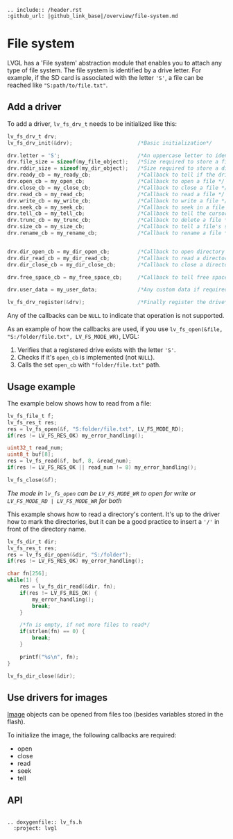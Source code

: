 ```eval_rst
.. include:: /header.rst 
:github_url: |github_link_base|/overview/file-system.md
```
# File system

LVGL has a 'File system' abstraction module that enables you to attach any type of file system.
The file system is identified by a drive letter.
For example, if the SD card is associated with the letter `'S'`, a file can be reached like `"S:path/to/file.txt"`.

## Add a driver

To add a driver, `lv_fs_drv_t` needs to be initialized like this:
```c
lv_fs_drv_t drv;
lv_fs_drv_init(&drv);                     /*Basic initialization*/

drv.letter = 'S';                         /*An uppercase letter to identify the drive */
drv.file_size = sizeof(my_file_object);   /*Size required to store a file object*/
drv.rddir_size = sizeof(my_dir_object);   /*Size required to store a directory object (used by dir_open/close/read)*/
drv.ready_cb = my_ready_cb;               /*Callback to tell if the drive is ready to use */
drv.open_cb = my_open_cb;                 /*Callback to open a file */
drv.close_cb = my_close_cb;               /*Callback to close a file */
drv.read_cb = my_read_cb;                 /*Callback to read a file */
drv.write_cb = my_write_cb;               /*Callback to write a file */
drv.seek_cb = my_seek_cb;                 /*Callback to seek in a file (Move cursor) */
drv.tell_cb = my_tell_cb;                 /*Callback to tell the cursor position  */
drv.trunc_cb = my_trunc_cb;               /*Callback to delete a file */
drv.size_cb = my_size_cb;                 /*Callback to tell a file's size */
drv.rename_cb = my_rename_cb;             /*Callback to rename a file */


drv.dir_open_cb = my_dir_open_cb;         /*Callback to open directory to read its content */
drv.dir_read_cb = my_dir_read_cb;         /*Callback to read a directory's content */
drv.dir_close_cb = my_dir_close_cb;       /*Callback to close a directory */

drv.free_space_cb = my_free_space_cb;     /*Callback to tell free space on the drive */

drv.user_data = my_user_data;             /*Any custom data if required*/

lv_fs_drv_register(&drv);                 /*Finally register the drive*/

```

Any of the callbacks can be `NULL` to indicate that operation is not supported.

As an example of how the callbacks are used, if you use `lv_fs_open(&file, "S:/folder/file.txt", LV_FS_MODE_WR)`, LVGL:

1. Verifies that a registered drive exists with the letter `'S'`.
2. Checks if it's `open_cb` is implemented (not `NULL`).
3. Calls the set `open_cb` with `"folder/file.txt"` path.

## Usage example

The example below shows how to read from a file:
```c
lv_fs_file_t f;
lv_fs_res_t res;
res = lv_fs_open(&f, "S:folder/file.txt", LV_FS_MODE_RD);
if(res != LV_FS_RES_OK) my_error_handling();

uint32_t read_num;
uint8_t buf[8];
res = lv_fs_read(&f, buf, 8, &read_num);
if(res != LV_FS_RES_OK || read_num != 8) my_error_handling();

lv_fs_close(&f);
```
*The mode in `lv_fs_open` can be `LV_FS_MODE_WR` to open for write or `LV_FS_MODE_RD | LV_FS_MODE_WR` for both*

This example shows how to read a directory's content. It's up to the driver how to mark the directories, but it can be a good practice to insert a `'/'` in front of the directory name.
```c
lv_fs_dir_t dir;
lv_fs_res_t res;
res = lv_fs_dir_open(&dir, "S:/folder");
if(res != LV_FS_RES_OK) my_error_handling();

char fn[256];
while(1) {
    res = lv_fs_dir_read(&dir, fn);
    if(res != LV_FS_RES_OK) {
        my_error_handling();
        break;
    }

    /*fn is empty, if not more files to read*/
    if(strlen(fn) == 0) {
        break;
    }

    printf("%s\n", fn);
}

lv_fs_dir_close(&dir);
```

## Use drivers for images

[Image](/widgets/core/img) objects can be opened from files too (besides variables stored in the flash).

To initialize the image, the following callbacks are required:
- open
- close
- read
- seek
- tell


## API

```eval_rst

.. doxygenfile:: lv_fs.h
  :project: lvgl

```

